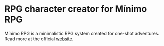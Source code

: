 # RPG character creator for Mínimo RPG

Mínimo RPG is a minimalistic RPG system created for one-shot adventures. Read more at the official [website](https://minimorpg.com/).
